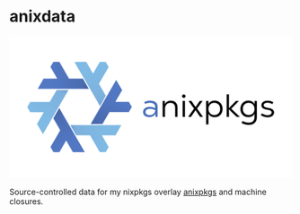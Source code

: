 # anixdata

![](data/img/anixpkgs.png "anixpkgs")

Source-controlled data for my nixpkgs overlay [anixpkgs](https://github.com/goromal/anixpkgs) and machine closures.
